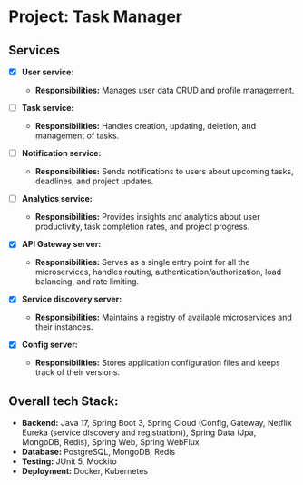 # Project: Task Manager

## Services
- [x] **User service**:
  - **Responsibilities:** Manages user data CRUD and profile management.

- [ ] **Task service:**
  - **Responsibilities:** Handles creation, updating, deletion, and management of tasks.

- [ ] **Notification service:**
  - **Responsibilities:** Sends notifications to users about upcoming tasks, deadlines, and project updates.

- [ ] **Analytics service:**
  - **Responsibilities:** Provides insights and analytics about user productivity, task completion rates, and project progress.

- [x] **API Gateway server:**
  - **Responsibilities:** Serves as a single entry point for all the microservices, handles routing, 
                          authentication/authorization, load balancing, and rate limiting.

- [x] **Service discovery server:**
  - **Responsibilities:** Maintains a registry of available microservices and their instances.

- [x] **Config server:**
  - **Responsibilities:** Stores application configuration files and keeps track of their versions.

## Overall tech Stack:
- **Backend:** Java 17, 
               Spring Boot 3, 
               Spring Cloud (Config, Gateway, Netflix Eureka (service discovery and registration)), 
               Spring Data (Jpa, MongoDB, Redis), 
               Spring Web, 
               Spring WebFlux
- **Database:** PostgreSQL, MongoDB, Redis 
- **Testing:** JUnit 5, Mockito
- **Deployment:** Docker, Kubernetes